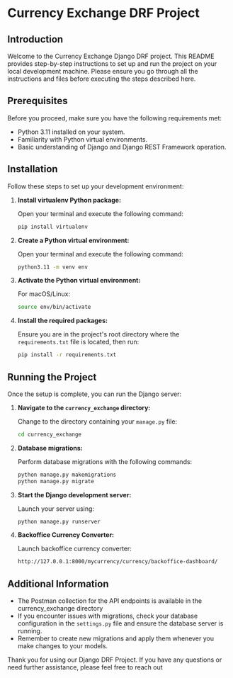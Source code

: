 # Currency Exchange DRF Project

## Introduction

Welcome to the Currency Exchange Django DRF project. This README provides step-by-step instructions to set up and run the project on your local development machine. Please ensure you go through all the instructions and files before executing the steps described here.

## Prerequisites

Before you proceed, make sure you have the following requirements met:
* Python 3.11 installed on your system.
* Familiarity with Python virtual environments.
* Basic understanding of Django and Django REST Framework operation.

## Installation

Follow these steps to set up your development environment:

1. **Install virtualenv Python package:**

   Open your terminal and execute the following command:
   ```bash
   pip install virtualenv
2. **Create a Python virtual environment:**

   Open your terminal and execute the following command:
   ```bash
   python3.11 -m venv env
3. **Activate the Python virtual environment:**
   
   For macOS/Linux:
   ```bash
   source env/bin/activate
4. **Install the required packages:**

   Ensure you are in the project's root directory where the `requirements.txt` file is located, then run:
   ```bash
   pip install -r requirements.txt
## Running the Project

Once the setup is complete, you can run the Django server:

1. **Navigate to the `currency_exchange` directory:**

   Change to the directory containing your `manage.py` file:
   ```bash   
   cd currency_exchange
2. **Database migrations:**

   Perform database migrations with the following commands:
   
   ```bash
   python manage.py makemigrations 
   python manage.py migrate
3. **Start the Django development server:**

   Launch your server using:
   
   ```bash
   python manage.py runserver
4. **Backoffice Currency Converter:**
    
    Launch backoffice  currency converter:
    ```bash
    http://127.0.0.1:8000/mycurrency/currency/backoffice-dashboard/
## Additional Information
- The Postman collection for the API endpoints is available in the currency_exchange directory
- If you encounter issues with migrations, check your database configuration in the `settings.py` file and ensure the database server is running.
- Remember to create new migrations and apply them whenever you make changes to your models.

Thank you for using our Django DRF Project. If you have any questions or need further assistance, please feel free to reach out
